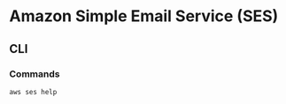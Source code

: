# Amazon Simple Email Service (SES)

<!--
https://www.linkedin.com/learning/aws-for-developers-simple-email-service-ses/simple-email-service-ses-for-sending-cheap-and-reliable-email
-->

## CLI

### Commands

```sh
aws ses help
```
